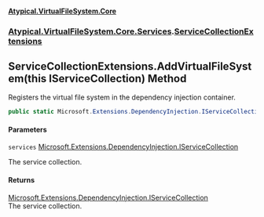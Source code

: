 #### [Atypical.VirtualFileSystem.Core](VirtualFileSystem.md 'VirtualFileSystem')
### [Atypical.VirtualFileSystem.Core.Services](VirtualFileSystem.md#Atypical.VirtualFileSystem.Core.Services 'Atypical.VirtualFileSystem.Core.Services').[ServiceCollectionExtensions](ServiceCollectionExtensions.md 'Atypical.VirtualFileSystem.Core.Services.ServiceCollectionExtensions')

## ServiceCollectionExtensions.AddVirtualFileSystem(this IServiceCollection) Method

Registers the virtual file system in the dependency injection container.

```csharp
public static Microsoft.Extensions.DependencyInjection.IServiceCollection AddVirtualFileSystem(this Microsoft.Extensions.DependencyInjection.IServiceCollection services);
```
#### Parameters

<a name='Atypical.VirtualFileSystem.Core.Services.ServiceCollectionExtensions.AddVirtualFileSystem(thisMicrosoft.Extensions.DependencyInjection.IServiceCollection).services'></a>

`services` [Microsoft.Extensions.DependencyInjection.IServiceCollection](https://docs.microsoft.com/en-us/dotnet/api/Microsoft.Extensions.DependencyInjection.IServiceCollection 'Microsoft.Extensions.DependencyInjection.IServiceCollection')

The service collection.

#### Returns
[Microsoft.Extensions.DependencyInjection.IServiceCollection](https://docs.microsoft.com/en-us/dotnet/api/Microsoft.Extensions.DependencyInjection.IServiceCollection 'Microsoft.Extensions.DependencyInjection.IServiceCollection')  
The service collection.